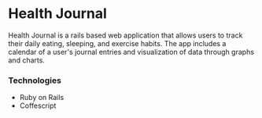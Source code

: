 # Health Journal

Health Journal is a rails based web application that allows users to track their daily eating, sleeping, and exercise habits. The app includes a calendar of a user's journal entries and visualization of data through graphs and charts.

### Technologies

- Ruby on Rails
- Coffescript
